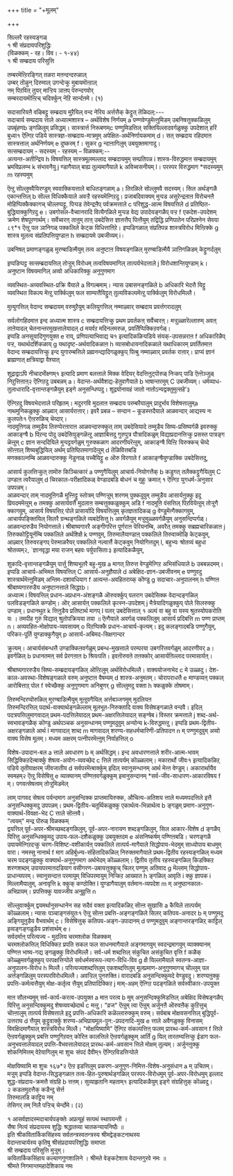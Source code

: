 +++
title = "+मूलम्"

+++

सिल्लरै रहस्यङ्गळ्  
१ श्री संप्रदायपरिशुद्धिः  
(विळक्कम् - रह। विव। - १-४४)  
१ श्री सम्ब्रदाय परिसुत्ति

तम्बरमॆऩ्ऱिरङ्गित् तळरा मऩन्दन्दरुळाल्  
उम्बर् तॊऴुन् दिरुमाल् उगन्देऱ्कु मुबायमॊऩ्ऱाल्  
नम् पिऱवित् तुयर् माऱ्ऱिय ञाऩप् पॆरुन्दगवोर्  
सम्बरदायमॊऩ्ऱिच् चदिर्क्कुन् नॆऱि सार्न्दऩमे। (१)

सदासारियऩै वऴिबट्टु सम्ब्रदाय मुऱैयिल् वन्द नेरिय अर्त्तत्तैक् केट्टुत् तॆळिदल्:---  
सदाचार्य सम्प्रदाय त्ताले अध्यात्मशास्त्र – अर्थविशेष निर्णयम् a पण्णवेण्डुमॆऩ्ऩुमिडम् उबनिषत्तुक्कळिलुम् उपबृंहणb ङ्गळिलुम् प्रसिद्धम्। सास्त्रार्त्त निरूबणम्c पण्णुमिडत्तिल् सक्तियिल्लादवर्गळुक्कु उपदेशात् हरिं बुध्वा१ ऎऩ्गिऱ पडिये सास्त्रज्ञ-सम्ब्रदाय-मात्रमुम् अपेक्षित-अर्थनिर्णायकमाम् d। सत् सम्ब्रदाय रहिदमाऩ सास्त्रत्ताल् अर्थनिर्णयम् e दुष्करम् f। सुकर g न्दाऩागिलुम् उबयुक्तमागादु।   
सत्सम्ब्रदायम् - सदस्यम् - रहस्यम् – विळक्कम्:--  
अत्यन्त-अतीन्द्रिय h विषयत्तिल् सास्त्रमूलमल्लाद सम्ब्रदायमुम् सम्प्रतिपन्न i शास्त्र-विरुद्धमाऩ सम्ब्रदायमुम् भ्रमविप्रलम्भ k संभावनैयु j ण्डागैयाल् बाह्य तुल्यमागैयाले k अविच्वसनीयम् l। परस्पर विरुद्धमाग *सदस्यमुम् m रहस्यमुम्

ऎऩ्ऱु सॊल्लुमवैयिरण्डुम् स्ववाक्कियत्ताले बाधितङ्गळाम् a। तिरळिले सॊल्लुमवै सदस्यम्। सिल अर्थङ्गळै एकान्तत्तिल् b सॊल्ल विधिक्कैयाले अवऱ्ऱै रहस्यमॆऩ्गिऱदु। प्रजाबदिवाक्यम् मुऱ्पड असुरेन्द्रऩाऩ विरोचनऩै मोहिप्पिक्कैक्कागच् चॊल्लप्पट्टु, पिऱ्पड तेवेन्द्रऩैप् पर्वक्रमत्ताले c परिशुद्ध-आत्म विषयत्तिले d प्रतिष्ठित-बुद्धियाक्कुगिऱदु e। उबगोसल-वैच्वानरादि वित्यैगळिले मुऱ्पड वेद्य उपादेयङ्गळैप् पऱ्ऱ f एकदेश-उपदेशम् क्रमेण शेषपूरणार्थम्। सर्वेच्वरऩ् ताऩुम् ताऩ् उबदेसित्त ज्ञाऩत्तैप् पिऩ्ऩैयुम् तद्विद्धि प्रणिपातेन परिप्रश्नेन सेवया ८९*१ ऎऩ्ऱु पल ञानिगळ् पक्कलिले केट्क विधित्ताऩिऱे। इप्पडिगळाल् संप्रतिपन्न शास्त्रविरोध मिऩ्ऱिक्के g शास्त्र मूलत्व संप्रतिपत्तियुण्डाऩ h सम्ब्रदायमे उबजीव्यम् i।

उबनिषत् प्रमाणङ्गळुळ् मुरण्बाडिऩ्मैयुम् तत्व अऩुष्टाऩ विषयङ्गळिल् मुरण्बाडिऩ्मैयै ञाऩिगळिडम् केट्टुणर्दलुम्

इप्पडिप्पट्ट सत्सम्ब्रदायत्तिल् तोऱ्ऱुम् विरोधम् तत्वविषयमागिल् तात्पर्यभेदत्ताले j विरोधशान्तियुण्डाम् k। अनुष्टान विषयमागिल् अव्वो अधिकारिक्कु अनुगुणमाग

व्यवस्थित-अव्यवस्थित-प्रक्रि यैयाले a विगल्बमाम्। न्यास उबासनङ्गळिले b अधिकारि भेदत्तै यिट्टु व्यवस्थित विकल्प मॆऩ्ऱु पार्क्किलुम् फल साम्यत्तैयिट्टुत् तुल्यविकल्पमॆऩ्ऱु पार्क्किलुम् विरोधमिल्लै।

मुऩ्युगत्तिल् वेदान्द सम्ब्रदायम् वरुमुऱैयुम् कलियुगत्तिल् नम्माऴ्वार् सम्ब्रदाय प्रवर्त्तगरादलुम्

सर्वलोगहिदमाऩ इन्द अध्यात्म शास्त्र c सम्ब्रदायत्तिऱ्कु प्रथम प्रवर्तकऩ् सर्वेच्वरऩ्। मऱ्ऱुळ्ळारॆल्लारुम् अवऩ् ताऩेयादल् चेतनान्तरमुखत्तालेयादल् d मयर्वऱ मदिनलमरुळ, प्रवर्तिप्पिक्किऱवर्गळ्।  
इप्पडि अनसूयादिगुणयुक्त e राय्, प्रणिपत्याभिवाद्य च१ इत्यादिकळिऱ्पडिये संयक्-उपसन्नराऩ f अधिकारिळैप् पऱ्ऱ, यथार्थदर्शिकळाय् g यथादृष्ट-अर्थवादिकळाऩ h व्यासबोधायनादिकळाले यथाधिकारम् प्रवर्तितमाऩ वेदान्द सम्ब्रदायत्तिऱ्कु इन्द युगारम्बत्तिले प्रह्मनन्द्यादिगळुक्कुप् पिऩ्बु नम्माऴ्वार् प्रवर्तक राऩार्। प्राप्यं ज्ञानं ब्राह्मणात् क्षत्रियाद्वा वैश्यात्

शूद्राद्वाऽपि नीचादभीक्ष्णम्१ इत्यादि प्रमाण बलत्ताले मिक्क वेदियर् वेदत्तिऩुट्पॊरुळ् निऱ्कप् पाडि ऎऩ्ऩॆञ्जुळ् निऱुत्तिऩाऩ्२ ऎऩ्गिऱदु उबबन्नम् a। वेदान्त-अर्थवैशद्य-हेतुवागैयाले b भाषान्तरमुम् C उबजीव्यम्। धर्मव्याध-तुलाधारादि-वृत्तान्तङ्गळैयुम् इङ्गे अनुसन्धिप्पदु। शूद्रयोनावहं जातो नातोऽन्यद्वक्तुमुत्सहे’३

ऎऩ्गिऱदु विषयभेदत्ताले परिहृतम्। मदुरगवि मुदलाऩ सम्ब्रदाय परम्बरैयालुम् प्रादुर्भाव विशेषत्तालुम्a नाथमुनिकळुक्कु आऴ्वार् आसार्यराऩार्। इवरै प्रबन्न – सन्दान – कूडस्त्तदैयाले आळवन्दार् आद्यस्य नः कुलपतेः१ ऎऩ्ऱरुळिच् चॆय्दार्।   
नादमुऩिगळ् तम्मुडैय तिरुप्पेरऩाराऩ आळवन्दारुक्कुत् ताम् उबदेसियादे तम्मुडैय सिष्य-प्रसिष्यर्गळै इवरुक्कु आकाङ्ग्षै b पिऱन्द पोदु उबदेसियुङ्गळॆऩ्ऱु आज्ञाबित्तदु गुरुपुत्र पौत्रादिकळुम् विद्याप्रदानत्तिऱ्कु प्रसस्त पात्रङ्ग ळॆऩ्ऱुम् c ज्ञान सन्ददियिले मुऱ्पट्टवर्गळुम् गुरुक्कळाग आदरणीयरॆऩ्ऱुम्, आकाङ्ग्षै यिऩ्ऱि यिरुक्कच् चॆय्दे सॊऩ्ऩाल् शिष्यबुद्धियिल् अर्थम् प्रतिष्ठितमागादॆऩ्ऱुम् d तॆळिवित्तबडि   
मणक्काल्नम्बि आळवन्दारुक्कु नॆडुनाळ् पच्चैयिट्टु e ऒरु विरगाले f आकाङ्ग्षैयुण्डाक्कि उबदेसित्तदु,

आसार्य कुलत्तिऱ्कुत् तामॊरु किञ्चित्कारं a पण्णुगैयिलुम् आचार्य-नियोगत्तैक् b कडुगत् तलैक्कट्टुगैयिलुम् C उण्डाऩ त्वरैयालुम् d चिरकाल-परीक्षादिकळ् वेण्डादबडि बोधनं च मुहुः क्रमात् १ ऎऩ्गिऱ युगधर्म-अनुसार उपपन्नम्।  
आळवन्दार् ताम् नादमुऩिगळै मुऩ्ऩिट्टु स्तोत्रम् पण्णिऱ्ऱुम् शरणम् पुक्कदुवुम् तम्मुडैय आसार्यऩुक्कु इदु प्रियदममॆऩ्ऱुम् e तमक्कु आसार्यवत्तै मुदलाऩ सम्बत्तुक्कळुक्कुम् अडि f नादमुऩि वंसत्तिल् पिऱवियॆऩ्ऱुम् तोऱ्ऱुगै क्कागवुम्, आसार्य विषयत्तिऱ् पोले प्रासार्यादि विषयत्तिलुम् कृतज्ञतादिकळ् g वेण्डुमॆऩ्गैक्कागवुम्, आचार्यपङ्क्तियिल् सिलरै ग्रन्थङ्गळिले व्यबदेसित्तु h अवर्गळैयुम् मऱ्ऱुमुळ्ळवर्गळैयुम् अनुसन्दिप्पर्गळ्।  
आळवन्दारुडैय नियोगत्ताले i श्रीबाष्यगाररै अङ्गीगरित्त पूर्णराऩ पॆरियनम्बि, अवरैत् तमक्कु सब्रह्मचारिकळाऩ j तिरुक्कोट्टियूर्नम्बि पक्कलिले अर्थशिक्षै k पण्णवुम्, तिरुमालैयाण्डाऩ् पक्कलिले तिरुवाय्मॊऴि केट्कवुम्, आऴ्वार् तिरुवरङ्गप् पॆरुमाळरैयर् पक्कलिले नल्वार्त्तै केट्कवुम् नियोगित्तदुम् l, बहुभ्यः श्रोतव्यं बहुधा श्रोतव्यम्२, `ज्ञानवृद्धा मया राजन् बहवः पर्युपासिताः३ इत्यादिकळैयुम्,

शुकादि-वृत्तान्तङ्गळैयुम् पार्त्तु शिष्यभूतरै बहु-मुख a मागत् तिरुत्त वेण्डुमॆऩ्गिऱ अभिसंधियाले b उबबन्नदमम्। इप्पडि आचार्य-अभिमत विषयत्तिल् C आसार्य-अनुज्ञैयाले d अबेक्षिद-ज्ञान-उबजीवनम् e पण्णुवदु शास्त्रार्थमॆऩ्ऩुमिडम् अन्तिम-दशावधियाग f अत्यन्त-अवहितराय्क् कॊण्डु g सदाचार-अनुपालनम् h पण्णिऩ श्रीबाष्यगाररुडैय अनुष्टानत्ताले सिद्धtb।   
अध्यात्म i विषयत्तिल् प्रधान-अप्रधान-अंशङ्गळै ऒरुवर्क्कुप् पलराग उबदेसिक्क वेदान्दङ्गळिल् पलविडङ्गळिले कण्डोम्। ऒर् आसार्यऩ् पक्कलिले कृत्स्न-उपदेशम् j मैत्रेयादिगळुक्कुप् पोले सिलरुक्कु उण्डाम्। प्रधानथुत k त्तिऩुडैय प्रतिष्टार्थ मागप् l पलर् उबदेसित्ताल् १ अल्पं वा बहु वा यस्य श्रुतस्योपकरोति यः । तमपीह गुरुं विद्यात् श्रुतोपक्रियया तया ॥ ऎऩ्गैयाले अवर्गळ् पक्कलिलुम् आसार्य प्रदिबत्ति m पण्ण प्राप्तम् n। अव्यवहित-मोक्षोपाय-व्यवसायम् o पिऱप्पिक्कै प्रधान-आचार्य-कृत्यम्। इदु कलङ्गादबडि पण्णुगैयुम्, परिकर-पूर्ति युण्डाक्कुगैयुम् p आसार्य-अबिमद-सिक्षगान्दर

क्रुत्यम्। आचार्यसंबन्धत्तै उण्डाक्किऩवर्गळुम् प्रबन्ध-मुखत्ताले परम्परया उबगरित्तवर्गळुम् आदरणीयर् a। इवर्गळिल् b प्रधानतमऩ् सर्व प्रेरगऩाऩ b श्रियःपति। इवऩॊरुवऩे तऩक्कोर् आसार्यऩिल्लाद परमासार्यऩ्।

श्रीबाष्यगाररुडैय सिष्य-सम्ब्रदायङ्गळिल् ऒऩ्ऱिलुम् अर्थविरोधमिल्लै। वाक्ययोजनाभेद c मे उळ्ळदु। देश-काल-अवस्था-विशेषङ्गळाले वरुम् अनुष्टाऩ वैषम्यम् d शास्त्र-अनुमतम्। चोरापराधत्तै e माण्डव्यऩ् पक्कल् आरोबित्ताऱ् पोल f स्वेच्छैक्कु अनुगुणमाग अनिबुणर् g सॊल्लुमदु वक्ता h क्कळुक्के तोषमाम्।

तिरुमन्दिरप्पॊरुळिल् मुरण्बाडिऩ्मैयुम् मूऩ्ऱुवगैयिल् अर्त्तबञ्जगमुम् मुदलियऩ  
तिरुमन्दिरत्तिल् पदार्थ-वाक्यार्थङ्गळॆल्लाम् मूलभूत-निरुक्तादि वाक्य विसेषङ्गळाले वन्दवै। इदिल् पदत्रयत्तिलुमागवादल् प्रथम-पदत्तिलेयादल् प्रथम-अक्षरत्तिलेयादल् सङ्ग्षेब i विस्तर क्रमत्ताले j शब्द-अर्थ-स्वभावङ्गळैक् कॊण्डु अर्थपञ्चक अनुसन्धानम् पण्णुमदुवुम् अन्योन्य k-विरुद्धमऩ्ऱु। इप्पडि प्रथम-द्वितीय-अक्षरङ्गळाले आर्थ l मागवादल् शाब्द m मागवादल् शरण्य-सहधर्मचारिणी-प्रतिपादन n म् पण्णुमदुवुम् अव्वो वाक्य विसेष मूलम्। मध्यम अक्षरम् पत्नीपरमॆऩ्ऩुम् निर्वाहत्तिल् o

विशेष-उपादान-बल a त्ताले अवधारण b म् अर्थसिद्धम्। इन्द अवधारणत्ताले शरीर-आत्म-भावम् सिद्धिक्किऱदॆऩ्बार्क्कु शेषत्व-अयोग-व्यवच्छेद c त्तिले तात्पर्यम् कॊळ्ळलाम्। मकारार्थो जीवः१ इत्यादिकळिऱ् पडिये तृतीयाक्षरम् जीवजातीय d सर्वपरमॆऩ्बार्क्कुम् इदिल् स्वानुसन्धानम् आर्थ मॆऩ्ऩ वेण्डुम्। अकारार्थायैव स्वमहम्२ ऎऩ्ऱु विसेषित्तु e व्याक्यानम् पण्णिऩवर्गळुक्कुम् इव्वनुसन्दानम् *सर्व-जीव-साधारण-आकारविषय f म्। पगवत्सेषत्वम् तोऱ्ऱुमिडमॆल्

लाम् पागवद सेषत्व पर्यन्दमाग अनुसन्दिक्क प्राप्तमायिरुक्क, औचित्य-अतिशय त्ताले मध्यमपदत्तिले इत्तै अनुसन्धिक्कुमदु उपपन्नम्। प्रथम-द्वितीय-चतुर्थिकळुक्कु एकार्थत्व-भिन्नार्थत्व b ङ्गळुम् प्रमाण-अनुगुण-वाक्यार्थ-विवक्षा-भेद C त्ताले सॊऩ्ऩवै।   
"त्वयम्" मन्द्र पॊरुळ् विळक्कम्  
द्वयत्तिल् पूर्व-अपर-श्रीमच्छब्दङ्गळिलुम्, पूर्व-अपर-नारायण शब्दङ्गळिलुम्, सिल आकार-विशेष d ङ्गळैप् पिरित्तु अनुसन्धिक्कुमदु उपाय-फल-दशैकळुक्कु उबयुक्तदम e अंसनिष्कर्षम् पण्णिऩबडि। चरणङ्गळै उपायमॆऩ्गिऱदऱ्कु चरण-विशिष्ट-वशीकार्यऩ् पक्कलिले तात्पर्य-मागैयाले सिद्धोपाय-भेदमुम् साध्योपाय बाधमुम् वारा। नमस्सु नानार्थ f माग अहिर्बुध्न्य-संहितादिकळिल् निरुक्तमागैयाले प्रथम-द्वितीय रहस्यङ्गळिल् मध्यम चरम पदङ्गळुक्कु वाक्यार्थ-अनुगुणमाग अर्थभेदम् कॊळ्ळलाम्। द्वितीय तृतीय रहस्यङ्गळिल् किडक्किऱ शरणशब्दम् उपायपरमाऩदडियाग वसीगरण-उबायत्तुक्कुच् चिलर् पण्णुम् अतिवाद g मॆल्लाम् सिद्धोपाय-प्राधान्यपरम्। स्वानुसन्दाऩ परमायुम् विधिपरमायुम् निऱ्किऱ आख्यात h ङ्गळिल् आवृति i क्कु ज्ञापक i मिल्लामैयालुम्, अनावृत्ति k क्कुक् कण्ठोक्ति l युण्डागैयालुम् वर्तमान-व्यपदेश m म् अनुष्ठानकाल-अभिप्रायम्। प्रपत्तिक्कु यावज्जीव अनुव्रुत्ति n

सॊल्लुवार्क्कुम् द्वयमर्थानुसन्धानेन सह सदैवं वक्ता इत्यादिकळिऱ् सॊऩ्ऩ सुखासि a कैयिले तात्पर्यम् कॊळ्ळलाम्। न्यासः पञ्चाङ्गसंयुतः१ ऎऩ्ऱु सॊऩ्ऩ प्रबत्ति-अङ्गङ्गळिले सिलर् कतिपय-अनादर b म् पण्णुमदु अङ्गियुऩुडैय वैभवार्थम् c। विसेषित्तुक् कतिपय-अङ्ग-उपादानम् d पण्णुमदुवुम् अङ्गान्तरङ्गळिऱ् काट्टिल् इव्वङ्गङ्गळुडैय प्रशंसार्थम् e।  
सर्वदर्माऩ् परित्यज्य - मुदलिय चरमश्लोक विळक्कम्  
चरमश्लोकत्तिल् विधिक्किऱ प्रपति सकल फल साधनमागैयाले अङ्गमागवुम् स्वदन्द्रमागवुम् व्याक्क्यानम् पण्णिऩ भाष्य-गद्य ङ्गळुक्कु विरोधमिल्लै। सर्व-धर्म शब्दत्तिल् संकुचित असंकुचित वृत्ति f कळैक् कॊळ्ळुमवर्गळुक्कुप् परपक्षत्तिऱ्पोले सर्वधर्मस्वरूप-त्याग-विधि-विव g क्षै यिल्लामैयाले स्वतन्त्र-आज्ञा-अनुपालन-विरोध h मिल्लै। परित्यज्यशब्दत्तिलुम् एकशब्दत्तिलुम् मूलप्रमाण-अनुगुणमागच् चॊल्लुम् पल अर्त्तङ्गळिलुम् परस्परविरोधमिल्लै। अवऱ्ऱिल् पुनरुक्ति i वारादबडि अनुसन्दिक्कुमदे वेण्डुवदु। शरण्यऩुक्कु प्रपत्ति-कर्मत्वत्तैयुम् मोक्ष-कर्तृत्व त्तैयुम् प्रतिपादिक्किऱ j माम्-अहम् ऎऩ्गिऱ पदङ्गळिले सर्वस्वीकार-उपयुक्त

माऩ सौलभ्यमुम् सर्व-कार्य-करत्व-उपयुक्त a माऩ परत्व b मुम् अनुसन्दिक्कुमिडत्तिल् अबेक्षिद विसेषङ्गळैप् पिरित्तु अनुसन्दिक्कुमदु शेषव्यवच्छेदार्थ c मऩ्ऱु। "व्रज" ऎऩ्ऱुम् त्वा ऎऩ्ऱुम् अर्जुनऩै ऒरुवऩैक् कुऱित्तुच् चॊऩ्ऩालुम् तात्पर्य विसेषत्ताले इदु प्रपत्ति-अधिकारि कळॆल्लारुक्कुम् वरुम्। सर्वबाब मोक्षवसनत्तिल् बुद्धिपूर्व-उत्तराघ d त्तैयुम् कूट्टुवार्क्कु शरण्य-अभिप्रायमूल-पुन:-प्रपदनादि-मुख e त्ताले अवैगळुक्कु विनासम् विवक्षिदमागैयाल् शास्त्रविरोध मिल्लै। "मोक्षयिष्यामि" ऎऩ्गिऱ संकल्पत्तिऩ् फलम् प्रारब्ध-कर्म-अवसान f त्तिले ऎऩ्ऱवर्गळुक्कुम् प्रबत्ति पण्णुगिऱवऩ् कोरिऩ कालत्तिले ऎऩ्ऱवर्गळुक्कुम् आर्तिं g यिल् तारतम्यत्तिऱ्कु ईडाग फल-अनुभवत्तालेयादल् प्रपत्ति-वैभवत्तालेयादल् प्रारब्ध-कर्म-अवसान त्तिले मोक्षम् तुल्यम्। अर्जुनऩुक्कु शोकनिमित्तम् वेऱेयागिलुम् मा शुचः संपदं दैवीम्१ ऎऩ्गिऱविडत्तिऱ्पोले

मोक्षयिष्यामि मा शुचः १६७*२ ऎऩ्ऱ इडत्तिलुम् प्रकरण-अनुगुण-निमित्त-विशेष-अनुसंधान a म् उचितम्।  
मऱ्ऱुम् इप्पडि वेदान्त-सिद्धङ्गळाऩ तत्व-हित-पुरुषार्थङ्गळिल् परस्पर-विरोधमुम् पूर्व-अपर-विरोधमुम् इल्लाद शुद्ध-संप्रदाय-क्रमत्तै संग्रहि b त्तऩम्। सुव्याहृतानि महताम्१ इत्यादिकळैयुम् इङ्गे संग्रहित्तुक् कॊळ्वदु।  
२ कडलमुदत्तैक् कडैन्दु सेर्त्त   
तिरुमालडि काट्टिय नम्   
तेसिगर् तम् निलै पऱ्ऱिच् चेर्न्दोमे। (२)

१ आसर्वज्ञादस्मदाचार्यपङ्क्तेः अप्रत्यूहं सत्पथं स्थापयन्ती ।  
सैषा नित्यं संप्रदायस्य शुद्धिः श्रद्धातव्या चातकन्यायनिष्ठैः ॥  
इति श्रीकवितार्किकसिंहस्य सर्वतन्त्रस्वतन्त्रस्य श्रीमद्वेङ्कटनाथस्य  
वेदान्ताचार्यस्य कृतिषु श्रीसंप्रदायपरिशुद्धिः समाप्ता  
श्री सम्ब्रदाय परिसुत्ति मुऱ्ऱुम्।  
कवितार्किकसिंहाय कल्याणगुणशालिने । श्रीमते वेङ्कटेशाय वेदान्तगुरवे नमः ॥  
श्रीमते निगमान्तमहादेशिकाय नमः

